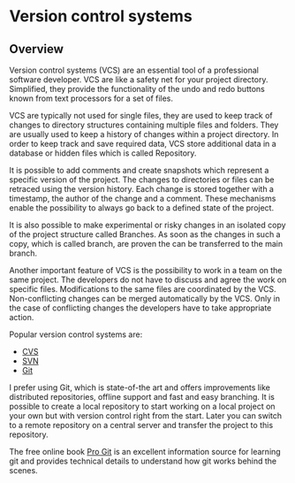 Version control systems 
=======================

Overview
--------
Version control systems (VCS) are an essential tool of a professional software developer.
VCS are like a safety net for your project directory. 
Simplified, they provide the functionality of the undo and redo buttons known from text processors for a set of files.

VCS are typically not used for single files, they are used to keep track of changes to directory structures 
containing multiple files and folders.
They are usually used to keep a history of changes within a project directory. In order to keep track and save required data, VCS store additional data in a database or hidden files which is called Repository.

It is possible to add comments and create snapshots which represent a specific version of the project.
The changes to directories or files can be retraced using the version history. Each change is stored together with a timestamp, the author of the change and a comment.
These mechanisms enable the possibility to always go back to a defined state of the project.

It is also possible to make experimental or risky changes in an isolated copy of the project structure called Branches.
As soon as the changes in such a copy, which is called branch, are proven the can be transferred to the main branch. 

Another important feature of VCS is the possibility to work in a team on the same project.
The developers do not have to discuss and agree the work on specific files.
Modifications to the same files are coordinated by the VCS.
Non-conflicting changes can be  merged automatically by the VCS.
Only in the case of conflicting changes the developers have to take appropriate action.

Popular version control systems are:
- [CVS](http://savannah.nongnu.org/projects/cvs)
- [SVN](https://subversion.apache.org/)
- [Git](https://git-scm.com/)

I prefer using Git, which is state-of-the art and offers improvements like distributed repositories, offline support and fast and easy branching.
It is possible to create a local repository to start working on a local project on your own but with version control right from the start. Later you can switch to a remote repository on a central server and transfer the project to this repository.

The free online book [Pro Git](https://git-scm.com/book) is an excellent information source for learning git and provides technical details to understand how git works behind the scenes.
